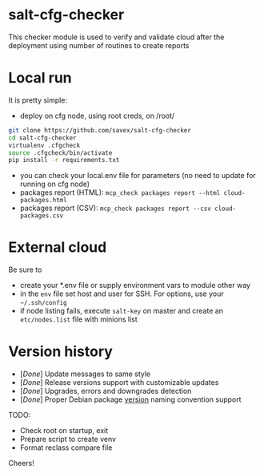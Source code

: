 # salt-cfg-checker
This checker module is used to verify and validate cloud
after the deployment using number of routines to create reports

# Local run
It is pretty simple: 
- deploy on cfg node, using root creds, on /root/
```bash
git clone https://github.com/savex/salt-cfg-checker
cd salt-cfg-checker
virtualenv .cfgcheck
source .cfgcheck/bin/activate
pip install -r requirements.txt
```
- you can check your local.env file for parameters (no need to update for running on cfg node)
- packages report (HTML): `mcp_check packages report --html cloud-packages.html`
- packages report (CSV): `mcp_check packages report --csv cloud-packages.csv`

# External cloud
Be sure to 
 - create your *.env file
   or supply environment vars to module other way
 - in the `env` file set host and user for SSH. 
   For options, use your `~/.ssh/config`
 - if node listing fails, execute `salt-key` on master 
   and create an `etc/nodes.list` file with minions list

# Version history
- [*Done*] Update messages to same style
- [*Done*] Release versions support with customizable updates
- [*Done*] Upgrades, errors and downgrades detection
- [*Done*] Proper Debian package [version](https://www.debian.org/doc/debian-policy/ch-controlfields.html#version) naming convention support

TODO:
- Check root on startup, exit
- Prepare script to create venv
- Format reclass compare file


Cheers!
